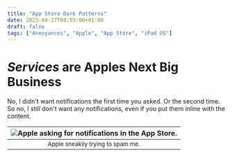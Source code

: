 ```yaml
---
title: "App Store Dark Patterns"
date: 2023-04-27T08:55:00+01:00
draft: false
tags: ["Annoyances", "Apple", "App Store", "iPad OS"]
---
```


# *Services* are Apples Next Big Business
No, I didn't want notifications the first time you asked. Or the second time. So no, I *still* don't want any notifications, even if you put them inline with the content.

| ![Apple asking for notifications in the App Store.](/images/annoyances/apple/app_store_3.png) |
|:--:|
| <sub>Apple sneakily trying to spam me.|
